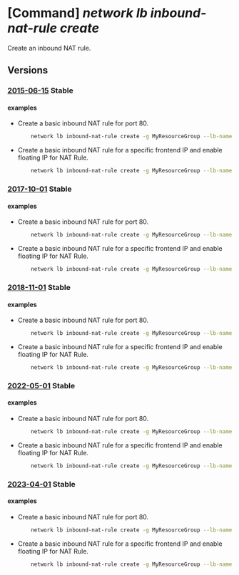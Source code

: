 # [Command] _network lb inbound-nat-rule create_

Create an inbound NAT rule.

## Versions

### [2015-06-15](/Resources/mgmt-plane/L3N1YnNjcmlwdGlvbnMve30vcmVzb3VyY2Vncm91cHMve30vcHJvdmlkZXJzL21pY3Jvc29mdC5uZXR3b3JrL2xvYWRiYWxhbmNlcnMve30=/2015-06-15.xml) **Stable**

<!-- mgmt-plane /subscriptions/{}/resourcegroups/{}/providers/microsoft.network/loadbalancers/{} 2015-06-15 properties.inboundNatRules[] -->

#### examples

- Create a basic inbound NAT rule for port 80.
    ```bash
        network lb inbound-nat-rule create -g MyResourceGroup --lb-name MyLb -n MyNatRule --protocol Tcp --frontend-port 80 --backend-port 80
    ```

- Create a basic inbound NAT rule for a specific frontend IP and enable floating IP for NAT Rule.
    ```bash
        network lb inbound-nat-rule create -g MyResourceGroup --lb-name MyLb -n MyNatRule --protocol Tcp --frontend-port 5432 --backend-port 3389 --frontend-ip MyFrontendIp --floating-ip true
    ```

### [2017-10-01](/Resources/mgmt-plane/L3N1YnNjcmlwdGlvbnMve30vcmVzb3VyY2Vncm91cHMve30vcHJvdmlkZXJzL21pY3Jvc29mdC5uZXR3b3JrL2xvYWRiYWxhbmNlcnMve30=/2017-10-01.xml) **Stable**

<!-- mgmt-plane /subscriptions/{}/resourcegroups/{}/providers/microsoft.network/loadbalancers/{} 2017-10-01 properties.inboundNatRules[] -->

#### examples

- Create a basic inbound NAT rule for port 80.
    ```bash
        network lb inbound-nat-rule create -g MyResourceGroup --lb-name MyLb -n MyNatRule --protocol Tcp --frontend-port 80 --backend-port 80
    ```

- Create a basic inbound NAT rule for a specific frontend IP and enable floating IP for NAT Rule.
    ```bash
        network lb inbound-nat-rule create -g MyResourceGroup --lb-name MyLb -n MyNatRule --protocol Tcp --frontend-port 5432 --backend-port 3389 --frontend-ip MyFrontendIp --floating-ip true
    ```

### [2018-11-01](/Resources/mgmt-plane/L3N1YnNjcmlwdGlvbnMve30vcmVzb3VyY2Vncm91cHMve30vcHJvdmlkZXJzL21pY3Jvc29mdC5uZXR3b3JrL2xvYWRiYWxhbmNlcnMve30=/2018-11-01.xml) **Stable**

<!-- mgmt-plane /subscriptions/{}/resourcegroups/{}/providers/microsoft.network/loadbalancers/{} 2018-11-01 properties.inboundNatRules[] -->

#### examples

- Create a basic inbound NAT rule for port 80.
    ```bash
        network lb inbound-nat-rule create -g MyResourceGroup --lb-name MyLb -n MyNatRule --protocol Tcp --frontend-port 80 --backend-port 80
    ```

- Create a basic inbound NAT rule for a specific frontend IP and enable floating IP for NAT Rule.
    ```bash
        network lb inbound-nat-rule create -g MyResourceGroup --lb-name MyLb -n MyNatRule --protocol Tcp --frontend-port 5432 --backend-port 3389 --frontend-ip MyFrontendIp --floating-ip true
    ```

### [2022-05-01](/Resources/mgmt-plane/L3N1YnNjcmlwdGlvbnMve30vcmVzb3VyY2Vncm91cHMve30vcHJvdmlkZXJzL21pY3Jvc29mdC5uZXR3b3JrL2xvYWRiYWxhbmNlcnMve30=/2022-05-01.xml) **Stable**

<!-- mgmt-plane /subscriptions/{}/resourcegroups/{}/providers/microsoft.network/loadbalancers/{} 2022-05-01 properties.inboundNatRules[] -->

#### examples

- Create a basic inbound NAT rule for port 80.
    ```bash
        network lb inbound-nat-rule create -g MyResourceGroup --lb-name MyLb -n MyNatRule --protocol Tcp --frontend-port 80 --backend-port 80
    ```

- Create a basic inbound NAT rule for a specific frontend IP and enable floating IP for NAT Rule.
    ```bash
        network lb inbound-nat-rule create -g MyResourceGroup --lb-name MyLb -n MyNatRule --protocol Tcp --frontend-port 5432 --backend-port 3389 --frontend-ip MyFrontendIp --floating-ip true
    ```

### [2023-04-01](/Resources/mgmt-plane/L3N1YnNjcmlwdGlvbnMve30vcmVzb3VyY2Vncm91cHMve30vcHJvdmlkZXJzL21pY3Jvc29mdC5uZXR3b3JrL2xvYWRiYWxhbmNlcnMve30=/2023-04-01.xml) **Stable**

<!-- mgmt-plane /subscriptions/{}/resourcegroups/{}/providers/microsoft.network/loadbalancers/{} 2023-04-01 properties.inboundNatRules[] -->

#### examples

- Create a basic inbound NAT rule for port 80.
    ```bash
        network lb inbound-nat-rule create -g MyResourceGroup --lb-name MyLb -n MyNatRule --protocol Tcp --frontend-port 80 --backend-port 80
    ```

- Create a basic inbound NAT rule for a specific frontend IP and enable floating IP for NAT Rule.
    ```bash
        network lb inbound-nat-rule create -g MyResourceGroup --lb-name MyLb -n MyNatRule --protocol Tcp --frontend-port 5432 --backend-port 3389 --frontend-ip MyFrontendIp --floating-ip true
    ```
